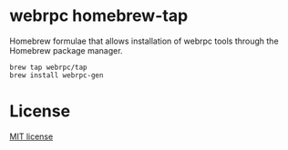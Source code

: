 # webrpc homebrew-tap

Homebrew formulae that allows installation of webrpc tools through the Homebrew package manager.

```
brew tap webrpc/tap
brew install webrpc-gen
```

# License
[MIT license](./LICENSE)